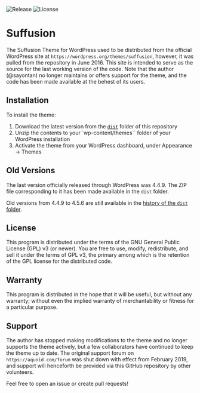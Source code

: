 ![Release](https://img.shields.io/github/v/release/sayontan/suffusion)
![License](https://img.shields.io/github/license/sayontan/suffusion)

# Suffusion

The Suffusion Theme for WordPress used to be distributed from the official WordPress site at `https://wordpress.org/themes/suffusion`, however, it was pulled from the repository in June 2016. This site is intended to serve as the source for the last working version of the code. Note that the author (@sayontan) no longer maintains or offers support for the theme, and the code has been made available at the behest of its users.

## Installation

To install the theme:

1. Download the latest version from the [`dist`](https://github.com/sayontan/suffusion/tree/master/dist) folder of this repository
2. Unzip the contents to your `wp-content/themes`` folder of your WordPress installation
3. Activate the theme from your WordPress dashboard, under Appearance &rarr; Themes

## Old Versions

The last version officially released through WordPress was 4.4.9. The ZIP file corresponding to it has been made available in the `dist` folder. 

Old versions from 4.4.9 to 4.5.6 are still available in the [history of the `dist` folder](https://github.com/sayontan/suffusion/tree/5decf564ed8f6d5fd8f6bcfcde64ceb22bc90a25/dist).

## License

This program is distributed under the terms of the GNU General Public License (GPL) v3 (or newer). You are free to use, modify, redistribute, and sell it under the terms of GPL v3, the primary among which is the retention of the GPL license for the distributed code.

## Warranty

This program is distributed in the hope that it will be useful, but without any warranty; without even the implied warranty of merchantability or fitness for a particular purpose.

## Support

The author has stopped making modifications to the theme and no longer supports the theme actively, but a few collaborators have continued to keep the theme up to date. The original support forum on `https://aquoid.com/forum` was shut down with effect from February 2019, and support will henceforth be provided via this GitHub repository by other volunteers. 

Feel free to open an issue or create pull requests! 

